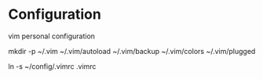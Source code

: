 # Configuration 
vim personal configuration

mkdir -p ~/.vim ~/.vim/autoload ~/.vim/backup ~/.vim/colors ~/.vim/plugged

ln -s ~/config/.vimrc .vimrc
